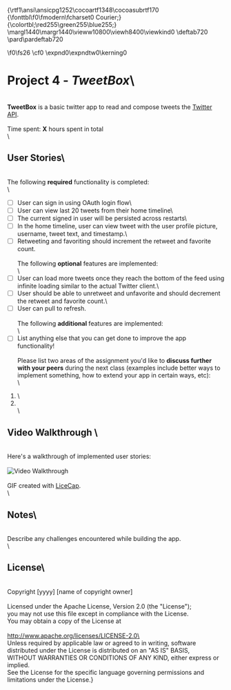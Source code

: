 {\rtf1\ansi\ansicpg1252\cocoartf1348\cocoasubrtf170
{\fonttbl\f0\fmodern\fcharset0 Courier;}
{\colortbl;\red255\green255\blue255;}
\margl1440\margr1440\vieww10800\viewh8400\viewkind0
\deftab720
\pard\pardeftab720

\f0\fs26 \cf0 \expnd0\expndtw0\kerning0
# Project 4 - *TweetBox*\
\
**TweetBox** is a basic twitter app to read and compose tweets the [Twitter API](https://apps.twitter.com/).\
\
Time spent: **X** hours spent in total\
\
## User Stories\
\
The following **required** functionality is completed:\
\
- [ ] User can sign in using OAuth login flow\
- [ ] User can view last 20 tweets from their home timeline\
- [ ] The current signed in user will be persisted across restarts\
- [ ] In the home timeline, user can view tweet with the user profile picture, username, tweet text, and timestamp.\
- [ ] Retweeting and favoriting should increment the retweet and favorite count.\
\
The following **optional** features are implemented:\
\
- [ ] User can load more tweets once they reach the bottom of the feed using infinite loading similar to the actual Twitter client.\
- [ ] User should be able to unretweet and unfavorite and should decrement the retweet and favorite count.\
- [ ] User can pull to refresh.\
\
The following **additional** features are implemented:\
\
- [ ] List anything else that you can get done to improve the app functionality!\
\
Please list two areas of the assignment you'd like to **discuss further with your peers** during the next class (examples include better ways to implement something, how to extend your app in certain ways, etc):\
\
1. \
2. \
\
## Video Walkthrough \
\
Here's a walkthrough of implemented user stories:\
\
<img src='http://i.imgur.com/link/to/your/gif/file.gif' title='Video Walkthrough' width='' alt='Video Walkthrough' />\
\
GIF created with [LiceCap](http://www.cockos.com/licecap/).\
\
## Notes\
\
Describe any challenges encountered while building the app.\
\
## License\
\
    Copyright [yyyy] [name of copyright owner]\
\
    Licensed under the Apache License, Version 2.0 (the "License");\
    you may not use this file except in compliance with the License.\
    You may obtain a copy of the License at\
\
        http://www.apache.org/licenses/LICENSE-2.0\
\
    Unless required by applicable law or agreed to in writing, software\
    distributed under the License is distributed on an "AS IS" BASIS,\
    WITHOUT WARRANTIES OR CONDITIONS OF ANY KIND, either express or implied.\
    See the License for the specific language governing permissions and\
    limitations under the License.}